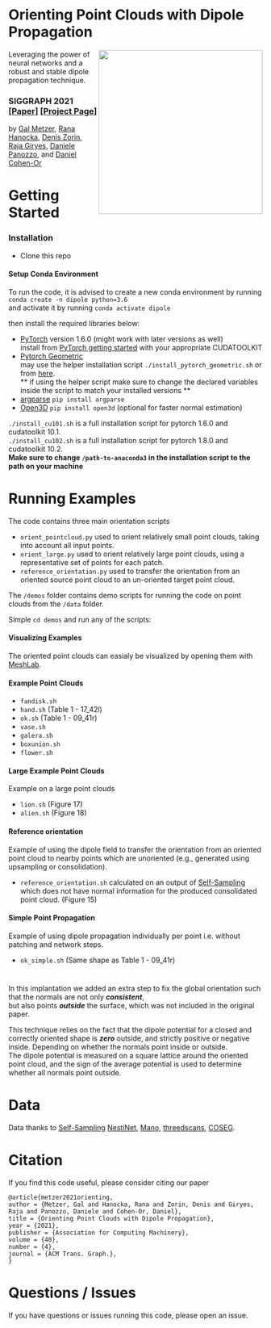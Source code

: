 # Orienting Point Clouds with Dipole Propagation
<img src='docs/images/output.gif' align="right" width=325>
 Leveraging the power of neural networks and a robust and stable dipole propagation technique.

### SIGGRAPH 2021 [[Paper]](https://arxiv.org/abs/2105.01604) [[Project Page]](https://galmetzer.github.io/dipole-normal-prop/)<br>
by [Gal Metzer](https://galmetzer.github.io/),
[Rana Hanocka](https://www.cs.tau.ac.il/~hanocka/),
[Denis Zorin](https://cims.nyu.edu/gcl/denis.html),
[Raja Giryes](http://web.eng.tau.ac.il/~raja),
[Daniele Panozzo](https://cims.nyu.edu/gcl/daniele.html),
and [Daniel Cohen-Or](https://danielcohenor.com/)

# Getting Started

### Installation
- Clone this repo

#### Setup Conda Environment
To run the code, it is advised to create a new conda environment by running `conda create -n dipole python=3.6` </br>
and activate it by running `conda activate dipole`

then install the required libraries below:

- [PyTorch](https://pytorch.org/) version 1.6.0 (might work with later versions as well) <br>
  install from [PyTorch getting started](https://pytorch.org/get-started/locally/) with your appropriate CUDATOOLKIT
- [Pytorch Geometric](https://github.com/rusty1s/pytorch_geometric) <br>
may use the helper installation script `./install_pytorch_geometric.sh` or from [here](https://github.com/rusty1s/pytorch_geometric). <br>
  ** if using the helper script make sure to change the declared variables inside the script to match your installed versions **
- [argparse](https://docs.python.org/3/library/argparse.html) `pip install argparse`
- [Open3D](http://www.open3d.org/) `pip install open3d` (optional for faster normal estimation)

`./install_cu101.sh` is a full installation script for pytorch 1.6.0 and cudatoolkit 10.1. <br>
`./install_cu102.sh` is a full installation script for pytorch 1.8.0 and cudatoolkit 10.2. <br>
**Make sure to change `/path-to-anaconda3` in the installation script to the path on your machine**

# Running Examples
The code contains three main orientation scripts
- `orient_pointcloud.py` used to orient relatively small point clouds, taking into account all input points.
- `orient_large.py` used to orient relatively large point clouds, using a representative set of points for each patch.
- `reference_orientation.py` used to transfer the orientation from an oriented source point cloud to an un-oriented target point cloud.

The `/demos` folder contains demo scripts for running the code on point clouds from the `/data` folder.

Simple `cd demos` and run any of the scripts:

#### Visualizing Examples 
The oriented point clouds can easialy be visualized by opening them with [MeshLab](https://www.meshlab.net/).

#### Example Point Clouds
- `fandisk.sh`
- `hand.sh` (Table 1 - 17_42l)
- `ok.sh` (Table 1 - 09_41r)
- `vase.sh`
- `galera.sh`
- `boxunion.sh`
- `flower.sh`

#### Large Example Point Clouds
Example on a large point clouds
- `lion.sh` (Figure 17)
- `alien.sh` (Figure 18)

#### Reference orientation
Example of using the dipole field to transfer the orientation from an oriented point cloud
to nearby points which are unoriented (e.g., generated using upsampling or consolidation).
- `reference_orientation.sh` calculated on an output of [Self-Sampling](https://galmetzer.github.io/self-sample/) <br> 
which does not have normal information for the produced consolidated point cloud. (Figure 15)

#### Simple Point Propagation
Example of using dipole propagation individually per point i.e. without patching and network steps.
- `ok_simple.sh` (Same shape as Table 1 - 09_41r)

#

In this implantation we added an extra step to fix the global orientation such that the normals are not only ***consistent***, <br>
but also points ***outside*** the surface, which was not included in the original paper. <br>

This technique relies on the fact that the dipole potential for a closed and correctly oriented shape is ***zero*** outside, 
and strictly positive or negative inside. Depending on whether the normals point inside or outside. <br>
The dipole potential is measured on a square lattice around the oriented point cloud,
and the sign of the average potential is used to determine whether all normals point outside. 


# Data
Data thanks to [Self-Sampling](https://galmetzer.github.io/self-sample/) [NestiNet](https://github.com/sitzikbs/Nesti-Net), [Mano](https://mano.is.tue.mpg.de/), 
[threedscans](https://threedscans.com/), [COSEG](http://irc.cs.sdu.edu.cn/~yunhai/public_html/ssl/ssd.htm).

# Citation
If you find this code useful, please consider citing our paper
```
@article{metzer2021orienting,
author = {Metzer, Gal and Hanocka, Rana and Zorin, Denis and Giryes, Raja and Panozzo, Daniele and Cohen-Or, Daniel},
title = {Orienting Point Clouds with Dipole Propagation},
year = {2021},
publisher = {Association for Computing Machinery},
volume = {40},
number = {4},
journal = {ACM Trans. Graph.},
}
```

# Questions / Issues
If you have questions or issues running this code, please open an issue.
